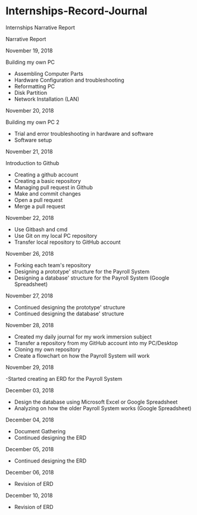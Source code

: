 # Internships-Record-Journal
Internships Narrative Report

Narrative Report

November 19, 2018
 
Building my own PC
- Assembling Computer Parts
- Hardware Configuration and troubleshooting
- Reformatting PC
- Disk Partition
- Network Installation (LAN)

November 20, 2018
  
Building my own PC 2
- Trial and error troubleshooting in hardware and software
- Software setup 
    
November 21, 2018

Introduction to Github
- Creating a github account
- Creating a basic repository
- Managing pull request in Github
- Make and commit changes
- Open a pull request
- Merge a pull request

November 22, 2018

- Use Gitbash and cmd
- Use Git on my local PC repository
- Transfer local repository to GitHub account

November 26, 2018

- Forking each team's repository
- Designing a prototype' structure for the Payroll System
- Designing a database' structure for the Payroll System (Google Spreadsheet)

November 27, 2018

- Continued designing the prototype' structure
- Continued designing the database' structure

November 28, 2018

- Created my daily journal for my work immersion subject
- Transfer a repository from my GitHub account into my PC/Desktop
- Cloning my own repository
- Create a flowchart on how the Payroll System will work

November 29, 2018

-Started creating an ERD for the Payroll System

December 03, 2018

- Design the database using Microsoft Excel or Google Spreadsheet
- Analyzing on how the older Payroll System works (Google Spreadsheet)

December 04, 2018

- Document Gathering
- Continued designing the ERD

December 05, 2018

- Continued designing the ERD

December 06, 2018

- Revision of ERD

December 10, 2018

- Revision of ERD
